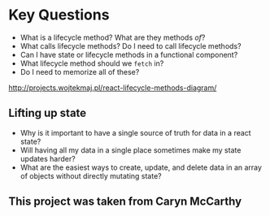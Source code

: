 # Key Questions
* What is a lifecycle method? What are they methods _of_?
* What calls lifecycle methods? Do I need to call lifecycle methods?
* Can I have state or lifecycle methods in a functional component?
* What lifecycle method should we `fetch` in?
* Do I need to memorize all of these?

http://projects.wojtekmaj.pl/react-lifecycle-methods-diagram/

## Lifting up state
* Why is it important to have a single source of truth for data in a react state?
* Will having all my data in a single place sometimes make my state updates harder?
* What are the easiest ways to create, update, and delete data in an array of objects without directly mutating state?

## This project was taken from Caryn McCarthy
